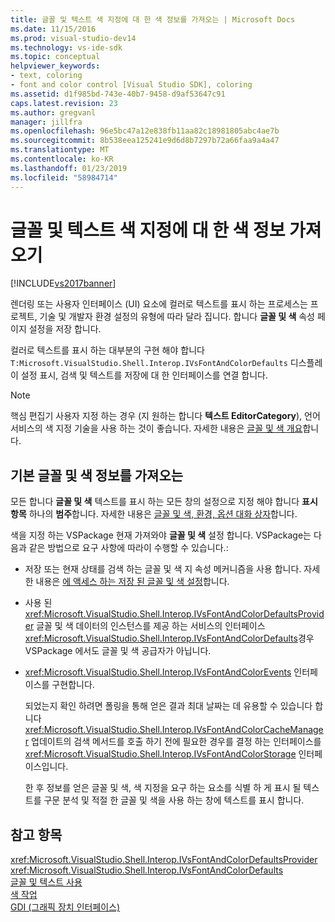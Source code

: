 ```yaml
---
title: 글꼴 및 텍스트 색 지정에 대 한 색 정보를 가져오는 | Microsoft Docs
ms.date: 11/15/2016
ms.prod: visual-studio-dev14
ms.technology: vs-ide-sdk
ms.topic: conceptual
helpviewer_keywords:
- text, coloring
- font and color control [Visual Studio SDK], coloring
ms.assetid: d1f985bd-743e-40b7-9458-d9af53647c91
caps.latest.revision: 23
ms.author: gregvanl
manager: jillfra
ms.openlocfilehash: 96e5bc47a12e838fb11aa82c18981805abc4ae7b
ms.sourcegitcommit: 8b538eea125241e9d6d8b7297b72a66faa9a4a47
ms.translationtype: MT
ms.contentlocale: ko-KR
ms.lasthandoff: 01/23/2019
ms.locfileid: "58984714"
---
```

# <a name="getting-font-and-color-information-for-text-colorization"></a>글꼴 및 텍스트 색 지정에 대 한 색 정보 가져오기
[!INCLUDE[vs2017banner](../includes/vs2017banner.md)]

렌더링 또는 사용자 인터페이스 (UI) 요소에 컬러로 텍스트를 표시 하는 프로세스는 프로젝트, 기술 및 개발자 환경 설정의 유형에 따라 달라 집니다. 합니다 **글꼴 및 색** 속성 페이지 설정을 저장 합니다.  
  
 컬러로 텍스트를 표시 하는 대부분의 구현 해야 합니다 `T:Microsoft.VisualStudio.Shell.Interop.IVsFontAndColorDefaults` 디스플레이 설정 표시, 검색 및 텍스트를 저장에 대 한 인터페이스를 연결 합니다.  
  
> [!NOTE]
>  핵심 편집기 사용자 지정 하는 경우 (지 원하는 합니다 **텍스트 EditorCategory**), 언어 서비스의 색 지정 기술을 사용 하는 것이 좋습니다. 자세한 내용은 [글꼴 및 색 개요](../extensibility/font-and-color-overview.md)합니다.  
  
## <a name="getting-default-font-and-color-information"></a>기본 글꼴 및 색 정보를 가져오는  
 모든 합니다 **글꼴 및 색** 텍스트를 표시 하는 모든 창의 설정으로 지정 해야 합니다 **표시 항목** 하나의 **범주**합니다. 자세한 내용은 [글꼴 및 색, 환경, 옵션 대화 상자](../ide/reference/fonts-and-colors-environment-options-dialog-box.md)합니다.  
  
 색을 지정 하는 VSPackage 현재 가져와야 **글꼴 및 색** 설정 합니다. VSPackage는 다음과 같은 방법으로 요구 사항에 따라이 수행할 수 있습니다.:  
  
- 저장 또는 현재 상태를 검색 하는 글꼴 및 색 지 속성 메커니즘을 사용 합니다. 자세한 내용은 [에 액세스 하는 저장 된 글꼴 및 색 설정](../extensibility/accessing-stored-font-and-color-settings.md)합니다.  
  
- 사용 된 <xref:Microsoft.VisualStudio.Shell.Interop.IVsFontAndColorDefaultsProvider> 글꼴 및 색 데이터의 인스턴스를 제공 하는 서비스의 인터페이스 <xref:Microsoft.VisualStudio.Shell.Interop.IVsFontAndColorDefaults>경우 VSPackage 에서도 글꼴 및 색 공급자가 아닙니다.  
  
- <xref:Microsoft.VisualStudio.Shell.Interop.IVsFontAndColorEvents> 인터페이스를 구현합니다.  
  
  되었는지 확인 하려면 폴링을 통해 얻은 결과 최대 날짜는 데 유용할 수 있습니다 합니다 <xref:Microsoft.VisualStudio.Shell.Interop.IVsFontAndColorCacheManager> 업데이트의 검색 메서드를 호출 하기 전에 필요한 경우를 결정 하는 인터페이스를 <xref:Microsoft.VisualStudio.Shell.Interop.IVsFontAndColorStorage> 인터페이스입니다.  
  
  한 후 정보를 얻은 글꼴 및 색, 색 지정을 요구 하는 요소를 식별 하 게 표시 될 텍스트를 구문 분석 및 적절 한 글꼴 및 색을 사용 하는 창에 텍스트를 표시 합니다.  
  
## <a name="see-also"></a>참고 항목  
 <xref:Microsoft.VisualStudio.Shell.Interop.IVsFontAndColorDefaultsProvider>   
 <xref:Microsoft.VisualStudio.Shell.Interop.IVsFontAndColorDefaults>   
 [글꼴 및 텍스트 사용](http://msdn.microsoft.com/library/d43640f3-da94-4df2-a29d-a9d021a1c069)   
 [색 작업](http://msdn.microsoft.com/library/d34ff96f-241d-494f-abdd-13811ada8cd3)   
 [GDI (그래픽 장치 인터페이스)](http://msdn.microsoft.com/7e1d4540-bb2e-4257-8eee-eee376acba83)
